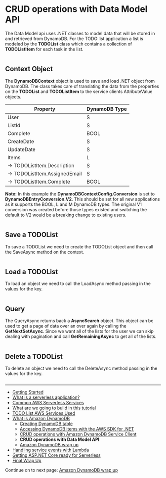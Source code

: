 # CRUD operations with Data Model API

The Data Model api uses .NET classes to model data that will be stored in and retrieved from DynamoDB. For the 
TODO list application a list is modeled by the **TODOList** class which contains a collection of **TODOListItem** 
for each task in the list.

```cs --source-file ../Snippets/DataModelTypes.cs --project ../Snippets/Snippets.csproj --region data_model_classes --session datamodel
```

## Context Object

The **DynamoDBContext** object is used to save and load .NET object from DynamoDB. The class takes care of translating 
the data from the properties on the **TODOList** and **TODOListItem** to the service clients AttributeValue objects.

| Property | DynamoDB Type |
|----------|---------------|
| User | S |
| ListId | S |
| Complete | BOOL |
| CreateDate | S |
| UpdateDate | S |
| Items | L |
| -> TODOListItem.Description | S |
| -> TODOListItem.AssignedEmail | S |
| -> TODOListItem.Complete | BOOL |

**Note:** In this example the **DynamoDBContextConfig.Conversion** is set to **DynamoDBEntryConversion.V2**. This should
be set for all new applications as it supports the BOOL, L and M DynamoDB types. The original V1 conversion was 
created before those types existed and switching the default to V2 would be a breaking change to existing users.

```cs --source-file ../Snippets/DotNetDynamoDBDataModel.cs --project ../Snippets/Snippets.csproj --region datamodel_construct_client --session datamodel
```

## Save a TODOList

To save a TODOList we need to create the TODOList object and then call the SaveAsync method on the context.

```cs --source-file ../Snippets/DotNetDynamoDBDataModel.cs --project ../Snippets/Snippets.csproj --region datamodel_construct_save --session datamodel
```

## Load a TODOList

To load an object we need to call the LoadAsync method passing in the values for the key.


```cs --source-file ../Snippets/DotNetDynamoDBDataModel.cs --project ../Snippets/Snippets.csproj --region datamodel_construct_load --session datamodel
```

## Query

The QueryAsync returns back a **AsyncSearch** object. This object can be used to get a page of data over an over again 
by calling the **GetNextSetAsync**. Since we want all of the lists for the user we can skip dealing with
pagination and call **GetRemainingAsync** to get all of the lists.


```cs --source-file ../Snippets/DotNetDynamoDBDataModel.cs --project ../Snippets/Snippets.csproj --region datamodel_construct_query --session datamodel
```

## Delete a TODOList

To delete an object we need to call the DeleteAsync method passing in the values for the key.


```cs --source-file ../Snippets/DotNetDynamoDBDataModel.cs --project ../Snippets/Snippets.csproj --region datamodel_construct_delete --session datamodel
```

<!-- Generated Navigation -->
---

* [Getting Started](../GettingStarted.md)
* [What is a serverless application?](../WhatIsServerless.md)
* [Common AWS Serverless Services](../CommonServerlessServices.md)
* [What are we going to build in this tutorial](../WhatAreWeBuilding.md)
* [TODO List AWS Services Used](../TODOListServices.md)
* [What is Amazon DynamoDB](../DynamoDBModule/WhatIsDynamoDB.md)
  * [Creating DynamoDB table](../DynamoDBModule/CreateTable.md)
  * [Accessing DynamoDB items with the AWS SDK for .NET](../DynamoDBModule/DotNetDynamoDBAPIs.md)
  * [CRUD operations with Amazon DynamoDB Service Client](../DynamoDBModule/DDBServiceClientAPI.md)
  * **CRUD operations with Data Model API**
  * [Amazon DynamoDB wrap up](../DynamoDBModule/DynamoDBWrapUp.md)
* [Handling service events with Lambda](../StreamProcessing/ServiceEvents.md)
* [Getting ASP.NET Core ready for Serverless](../ASP.NETCoreFrontend/TheFrontend.md)
* [Final Wrap Up](../FinalWrapup.md)

Continue on to next page: [Amazon DynamoDB wrap up](../DynamoDBModule/DynamoDBWrapUp.md)

